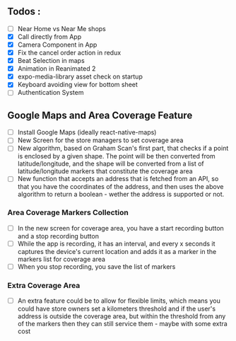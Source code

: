 ## Todos :

- [ ] Near Home vs Near Me shops
- [x] Call directly from App
- [x] Camera Component in App
- [x] Fix the cancel order action in redux
- [x] Beat Selection in maps
- [x] Animation in Reanimated 2
- [x] expo-media-library asset check on startup
- [x] Keyboard avoiding view for bottom sheet
- [ ] Authentication System

## Google Maps and Area Coverage Feature
- [ ] Install Google Maps (ideally react-native-maps)
- [ ] New Screen for the store managers to set coverage area
- [ ] New algorithm, based on Graham Scan's first part, that checks if a
      point is enclosed by a given shape. The point will be then converted
      from latitude/longitude, and the shape will be converted from a list
      of latitude/longitude markers that constitute the coverage area
- [ ] New function that accepts an address that is fetched from an API, so
      that you have the coordinates of the address, and then uses the above
      algorithm to return a boolean - wether the address is supported or not.
  
### Area Coverage Markers Collection
- [ ] In the new screen for coverage area, you have a start recording button
      and a stop recording button
- [ ] While the app is recording, it has an interval, and every x seconds
      it captures the device's current location and adds it as a marker in
      the markers list for coverage area
- [ ] When you stop recording, you save the list of markers
  
### Extra Coverage Area
- [ ] An extra feature could be to allow for flexible limits, which means
      you could have store owners set a kilometers threshold and if the user's
      address is outside the coverage area, but within the threshold from any
      of the markers then they can still service them - maybe with some extra
      cost